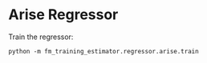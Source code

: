 # Arise Regressor

Train the regressor:
```
python -m fm_training_estimator.regressor.arise.train
```
